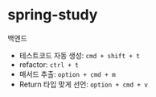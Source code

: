 # spring-study
백엔드

- 테스트코드 자동 생성: ```cmd + shift + t```
- refactor: ```ctrl + t```
- 매서드 추출: ```option + cmd + m```
- Return 타입 맞게 선언: ```option + cmd + v```
